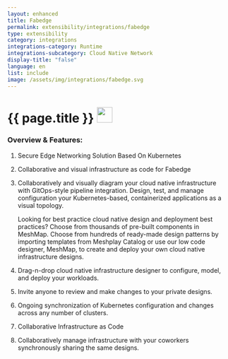```yaml
---
layout: enhanced
title: Fabedge
permalink: extensibility/integrations/fabedge
type: extensibility
category: integrations
integrations-category: Runtime
integrations-subcategory: Cloud Native Network
display-title: "false"
language: en
list: include
image: /assets/img/integrations/fabedge.svg
---
```


<h1>{{ page.title }} <img src="{{ page.image }}" style="width: 35px; height: 35px;" /></h1>


<!-- This needs replaced with the Category property, not the sub-category.
 #### About: Secure Edge Networking Solution Based On Kubernetes -->

### Overview & Features:

1. Secure Edge Networking Solution Based On Kubernetes

2. Collaborative and visual infrastructure as code for Fabedge

4. 
    Collaboratively and visually diagram your cloud native infrastructure with GitOps-style pipeline integration. Design, test, and manage configuration your Kubernetes-based, containerized applications as a visual topology.



    Looking for best practice cloud native design and deployment best practices? Choose from thousands of pre-built components in MeshMap. Choose from hundreds of ready-made design patterns by importing templates from Meshplay Catalog or use our low code designer, MeshMap, to create and deploy your own cloud native infrastructure designs.



5. Drag-n-drop cloud native infrastructure designer to configure, model, and deploy your workloads.

6. Invite anyone to review and make changes to your private designs.

7. Ongoing synchronization of Kubernetes configuration and changes across any number of clusters.

8. Collaborative Infrastructure as Code

9. Collaboratively manage infrastructure with your coworkers synchronously sharing the same designs.

